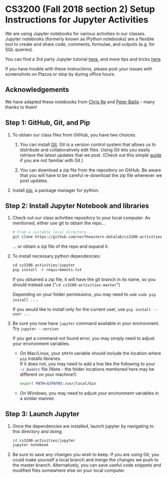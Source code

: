 # CS3200 (Fall 2018 section 2) Setup Instructions for Jupyter Activities

We are using Jupyter notebooks for various activities in our classes. Jupyter notebooks (formerly known as IPython notebooks) are a flexible tool to create and share code, comments, formulae, and outputs (e.g. for SQL queries).  

You can find a 3rd party Jupyter tutorial [here](https://www.dataquest.io/blog/jupyter-notebook-tutorial/), and more tips and tricks [here](https://www.dataquest.io/blog/jupyter-notebook-tips-tricks-shortcuts/).  

If you have trouble with these instructions, please post your issues with screenshots on Piazza or stop by during office hours.


## Acknowledgements 
We have adapted these notebooks from [Chris Re](https://cs.stanford.edu/people/chrismre/) and [Peter Bailis](http://www.bailis.org/) - many thanks to them!

## Step 1: GitHub, Git, and Pip

1. To obtain our class files from GitHub, you have two choices. 
	1. You can install [Git](https://git-scm.com/downloads). Git is a version control system that allows us to distribute and collaboratively edit files. Using Git lets you easily retrieve the latest updates that we post. (Check out this simple [guide](https://rogerdudler.github.io/git-guide/) if you are not familiar with Git.)

	2. You can download a zip file from the repository on GitHub. Be aware that you will have to be careful re-download the zip file whenever we post updates.

2. Install [pip](https://pip.pypa.io/en/stable/installing/), a package manager for python.

## Step 2: Install Jupyter Notebook and libraries

1. Check out our class activities repository to your local computer. As mentioned, either use git to obtain the repo...

	```bash
	# From a suitable local directory...
	git clone https://github.com/northeastern-datalab/cs3200-activities.git
	```

	... or obtain a zip file of the repo and expand it. 

2. To install necessary python dependencies:

	```python
	cd cs3200-activities/jupyter
	pip install -r requirements.txt
	```

	If you obtained a zip file, it will have the git branch in its name, so you should instead use ("`cd cs3200-activities-master`")

	Depending on your folder permissions, you may need to use `sudo pip install ...`.  

	If you would like to install only for the current user, use `pip install --user ...`

3. Be sure you now have `jupyter` command available in your environment. Try `jupyter --version`

	If you get a command not found error, you may simply need to adjust your environment variables.

    * On Mac/Linux, your `$PATH` variable should include the location where `pip` installs libraries.  
    	If it does not, you may need to add a line like the following to your `~/.bashrc` file (Note - the folder locations mentioned here may be different on your machine!):
		```bash
		export PATH=${PATH}:/usr/local/bin
		```

    * On Windows, you may need to adjust your environment variables in a similar manner.

## Step 3: Launch Jupyter

1. Once the dependencies are installed, launch jupyter by navigating to this directory and doing:

	```bash
	cd cs3200-activities/jupyter
	jupyter notebook
	```

2. Be sure to save any changes you wish to keep. If you are using Git, you could make yourself a local branch and merge the changes we push to the master branch. Alternatively, you can save useful code snippets and modified files somewhere else on your local computer. 